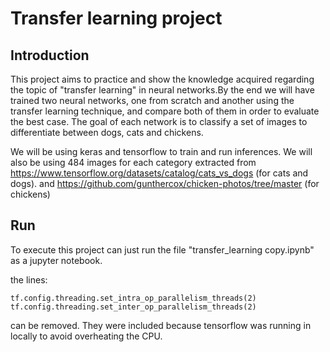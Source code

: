# Transfer learning project

## Introduction
  This project aims to practice and show the knowledge acquired regarding the topic of "transfer learning" in neural networks.By the end we will have trained two neural networks, one from scratch and another using the transfer learning technique, and compare both of them in order to evaluate the best case. The goal of each network is to classify a set of images to differentiate between dogs, cats and chickens.

  We will be using keras and tensorflow to train and run inferences. We will also be using 484 images for each category extracted from https://www.tensorflow.org/datasets/catalog/cats_vs_dogs (for cats and dogs). and https://github.com/gunthercox/chicken-photos/tree/master (for chickens)

## Run
  To execute this project can just run the file "transfer_learning copy.ipynb" as a jupyter notebook.

  the lines:
  
    tf.config.threading.set_intra_op_parallelism_threads(2)
    tf.config.threading.set_inter_op_parallelism_threads(2)
  
  can be removed. They were included because tensorflow was running in locally to avoid overheating the CPU.
